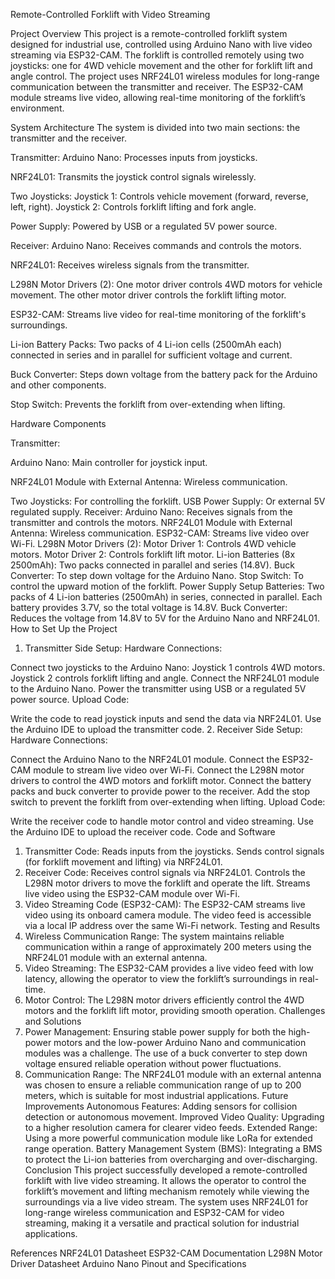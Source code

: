 Remote-Controlled Forklift with Video Streaming


Project Overview
This project is a remote-controlled forklift system designed for industrial use, controlled using Arduino Nano with live video streaming via ESP32-CAM. The forklift is controlled remotely using two joysticks: one for 4WD vehicle movement and the other for forklift lift and angle control. The project uses NRF24L01 wireless modules for long-range communication between the transmitter and receiver. The ESP32-CAM module streams live video, allowing real-time monitoring of the forklift’s environment.

System Architecture
The system is divided into two main sections: the transmitter and the receiver.

Transmitter:
Arduino Nano: 
Processes inputs from joysticks.

NRF24L01:
Transmits the joystick control signals wirelessly.

Two Joysticks:
Joystick 1: Controls vehicle movement (forward, reverse, left, right).
Joystick 2: Controls forklift lifting and fork angle.

Power Supply:
Powered by USB or a regulated 5V power source.

Receiver:
Arduino Nano:
Receives commands and controls the motors.

NRF24L01:
Receives wireless signals from the transmitter.

L298N Motor Drivers (2):
One motor driver controls 4WD motors for vehicle movement.
The other motor driver controls the forklift lifting motor.

ESP32-CAM:
Streams live video for real-time monitoring of the forklift's surroundings.

Li-ion Battery Packs:
Two packs of 4 Li-ion cells (2500mAh each) connected in series and in parallel for sufficient voltage and current.

Buck Converter:
Steps down voltage from the battery pack for the Arduino and other components.

Stop Switch:
Prevents the forklift from over-extending when lifting.

Hardware Components

Transmitter:

Arduino Nano: 
Main controller for joystick input.

NRF24L01 Module with External Antenna: 
Wireless communication.

Two Joysticks: For controlling the forklift.
USB Power Supply: Or external 5V regulated supply.
Receiver:
Arduino Nano: Receives signals from the transmitter and controls the motors.
NRF24L01 Module with External Antenna: Wireless communication.
ESP32-CAM: Streams live video over Wi-Fi.
L298N Motor Drivers (2):
Motor Driver 1: Controls 4WD vehicle motors.
Motor Driver 2: Controls forklift lift motor.
Li-ion Batteries (8x 2500mAh): Two packs connected in parallel and series (14.8V).
Buck Converter: To step down voltage for the Arduino Nano.
Stop Switch: To control the upward motion of the forklift.
Power Supply Setup
Batteries: Two packs of 4 Li-ion batteries (2500mAh) in series, connected in parallel. Each battery provides 3.7V, so the total voltage is 14.8V.
Buck Converter: Reduces the voltage from 14.8V to 5V for the Arduino Nano and NRF24L01.
How to Set Up the Project
1. Transmitter Side Setup:
Hardware Connections:

Connect two joysticks to the Arduino Nano:
Joystick 1 controls 4WD motors.
Joystick 2 controls forklift lifting and angle.
Connect the NRF24L01 module to the Arduino Nano.
Power the transmitter using USB or a regulated 5V power source.
Upload Code:

Write the code to read joystick inputs and send the data via NRF24L01.
Use the Arduino IDE to upload the transmitter code.
2. Receiver Side Setup:
Hardware Connections:

Connect the Arduino Nano to the NRF24L01 module.
Connect the ESP32-CAM module to stream live video over Wi-Fi.
Connect the L298N motor drivers to control the 4WD motors and forklift motor.
Connect the battery packs and buck converter to provide power to the receiver.
Add the stop switch to prevent the forklift from over-extending when lifting.
Upload Code:

Write the receiver code to handle motor control and video streaming.
Use the Arduino IDE to upload the receiver code.
Code and Software
1. Transmitter Code:
Reads inputs from the joysticks.
Sends control signals (for forklift movement and lifting) via NRF24L01.
2. Receiver Code:
Receives control signals via NRF24L01.
Controls the L298N motor drivers to move the forklift and operate the lift.
Streams live video using the ESP32-CAM module over Wi-Fi.
3. Video Streaming Code (ESP32-CAM):
The ESP32-CAM streams live video using its onboard camera module.
The video feed is accessible via a local IP address over the same Wi-Fi network.
Testing and Results
1. Wireless Communication Range:
The system maintains reliable communication within a range of approximately 200 meters using the NRF24L01 module with an external antenna.
2. Video Streaming:
The ESP32-CAM provides a live video feed with low latency, allowing the operator to view the forklift’s surroundings in real-time.
3. Motor Control:
The L298N motor drivers efficiently control the 4WD motors and the forklift lift motor, providing smooth operation.
Challenges and Solutions
1. Power Management:
Ensuring stable power supply for both the high-power motors and the low-power Arduino Nano and communication modules was a challenge.
The use of a buck converter to step down voltage ensured reliable operation without power fluctuations.
2. Communication Range:
The NRF24L01 module with an external antenna was chosen to ensure a reliable communication range of up to 200 meters, which is suitable for most industrial applications.
Future Improvements
Autonomous Features: Adding sensors for collision detection or autonomous movement.
Improved Video Quality: Upgrading to a higher resolution camera for clearer video feeds.
Extended Range: Using a more powerful communication module like LoRa for extended range operation.
Battery Management System (BMS): Integrating a BMS to protect the Li-ion batteries from overcharging and over-discharging.
Conclusion
This project successfully developed a remote-controlled forklift with live video streaming. It allows the operator to control the forklift’s movement and lifting mechanism remotely while viewing the surroundings via a live video stream. The system uses NRF24L01 for long-range wireless communication and ESP32-CAM for video streaming, making it a versatile and practical solution for industrial applications.

References
NRF24L01 Datasheet
ESP32-CAM Documentation
L298N Motor Driver Datasheet
Arduino Nano Pinout and Specifications
